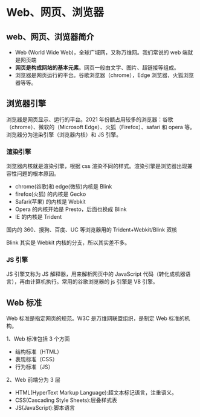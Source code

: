# Web、网页、浏览器

## web、网页、浏览器简介

- Web (World Wide Web)，全球广域网，又称万维网。我们常说的 web 端就是网页端
- **网页是构成网站的基本元素**。网页一般由文字、图片、超链接等组成。
- 浏览器是网页运行的平台。谷歌浏览器（chrome），Edge 浏览器，火狐浏览器等等。

## 浏览器引擎

浏览器是网页显示、运行的平台。2021 年份额占用较多的浏览器：谷歌（chrome）、微软的（Microsoft Edge）、火狐（Firefox）、safari 和 opera 等。浏览器分为渲染引擎（浏览器内核）和 JS 引擎。

### 渲染引擎

浏览器内核就是渲染引擎，根据 css 渲染不同的样式。渲染引擎是浏览器出现兼容性问题的根本原因。

- chrome(谷歌)和 edge(微软)内核是 Blink
- firefox(火狐) 的内核是 Gecko
- Safari(苹果) 的内核是 Webkit
- Opera 的内核开始是 Presto，后面也换成 Blink
- IE 的内核是 Trident

国内的 360、搜狗、百度、UC 等浏览器用的 Trident+Webkit/Blink 双核

Blink 其实是 Webkit 内核的分支，所以其实差不多。

### JS 引擎

JS 引擎又称为 JS 解释器，用来解析网页中的 JavaScript 代码（转化成机器语言），再由计算机执行。常用的谷歌浏览器的 js 引擎是 V8 引擎。

## Web 标准

Web 标准是指定网页的规范。W3C 是万维网联盟组织，是制定 Web 标准的机构。

1、Web 标准包括 3 个方面

- 结构标准（HTML）
- 表现标准（CSS）
- 行为标准（JS）

2、Web 前端分为 3 层

- HTML(HyperText Markup Language):超文本标记语言，注重语义。
- CSS(Cascading Style Sheets):层叠样式表
- JS(JavaScript):脚本语言
